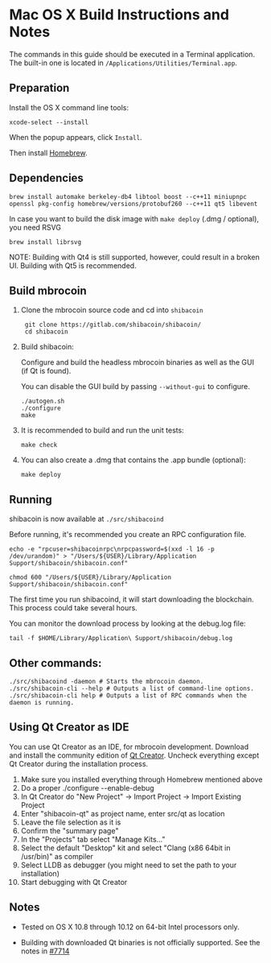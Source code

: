 Mac OS X Build Instructions and Notes
====================================
The commands in this guide should be executed in a Terminal application.
The built-in one is located in `/Applications/Utilities/Terminal.app`.

Preparation
-----------
Install the OS X command line tools:

`xcode-select --install`

When the popup appears, click `Install`.

Then install [Homebrew](http://brew.sh).

Dependencies
----------------------

    brew install automake berkeley-db4 libtool boost --c++11 miniupnpc openssl pkg-config homebrew/versions/protobuf260 --c++11 qt5 libevent

In case you want to build the disk image with `make deploy` (.dmg / optional), you need RSVG

    brew install librsvg

NOTE: Building with Qt4 is still supported, however, could result in a broken UI. Building with Qt5 is recommended.

Build mbrocoin
------------------------

1. Clone the mbrocoin source code and cd into `shibacoin`

        git clone https://gitlab.com/shibacoin/shibacoin/
        cd shibacoin

2.  Build shibacoin:

    Configure and build the headless mbrocoin binaries as well as the GUI (if Qt is found).

    You can disable the GUI build by passing `--without-gui` to configure.

        ./autogen.sh
        ./configure
        make

3.  It is recommended to build and run the unit tests:

        make check

4.  You can also create a .dmg that contains the .app bundle (optional):

        make deploy

Running
-------

shibacoin is now available at `./src/shibacoind`

Before running, it's recommended you create an RPC configuration file.

    echo -e "rpcuser=shibacoinrpc\nrpcpassword=$(xxd -l 16 -p /dev/urandom)" > "/Users/${USER}/Library/Application Support/shibacoin/shibacoin.conf"

    chmod 600 "/Users/${USER}/Library/Application Support/shibacoin/shibacoin.conf"

The first time you run shibacoind, it will start downloading the blockchain. This process could take several hours.

You can monitor the download process by looking at the debug.log file:

    tail -f $HOME/Library/Application\ Support/shibacoin/debug.log

Other commands:
-------

    ./src/shibacoind -daemon # Starts the mbrocoin daemon.
    ./src/shibacoin-cli --help # Outputs a list of command-line options.
    ./src/shibacoin-cli help # Outputs a list of RPC commands when the daemon is running.

Using Qt Creator as IDE
------------------------
You can use Qt Creator as an IDE, for mbrocoin development.
Download and install the community edition of [Qt Creator](https://www.qt.io/download/).
Uncheck everything except Qt Creator during the installation process.

1. Make sure you installed everything through Homebrew mentioned above
2. Do a proper ./configure --enable-debug
3. In Qt Creator do "New Project" -> Import Project -> Import Existing Project
4. Enter "shibacoin-qt" as project name, enter src/qt as location
5. Leave the file selection as it is
6. Confirm the "summary page"
7. In the "Projects" tab select "Manage Kits..."
8. Select the default "Desktop" kit and select "Clang (x86 64bit in /usr/bin)" as compiler
9. Select LLDB as debugger (you might need to set the path to your installation)
10. Start debugging with Qt Creator

Notes
-----

* Tested on OS X 10.8 through 10.12 on 64-bit Intel processors only.

* Building with downloaded Qt binaries is not officially supported. See the notes in [#7714](https://github.com/bitcoin/bitcoin/issues/7714)

